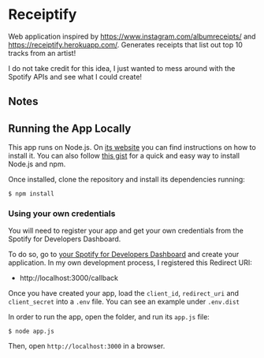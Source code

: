 # Receiptify
Web application inspired by https://www.instagram.com/albumreceipts/ and  https://receiptify.herokuapp.com/. Generates receipts that list out top 10 tracks from an artist!

I do not take credit for this idea, I just wanted to mess around with the Spotify APIs and see what I could create!

## Notes

## Running the App Locally

This app runs on Node.js. On [its website](http://www.nodejs.org/download/) you can find instructions on how to install it. You can also follow [this gist](https://gist.github.com/isaacs/579814) for a quick and easy way to install Node.js and npm.

Once installed, clone the repository and install its dependencies running:

    $ npm install

### Using your own credentials
You will need to register your app and get your own credentials from the Spotify for Developers Dashboard.

To do so, go to [your Spotify for Developers Dashboard](https://beta.developer.spotify.com/dashboard) and create your application. In my own development process, I registered this Redirect URI:

* http://localhost:3000/callback

Once you have created your app, load the `client_id`, `redirect_uri` and `client_secret` into a `.env` file. You can see an example under `.env.dist`

In order to run the app, open the folder, and run its `app.js` file:

    $ node app.js

Then, open `http://localhost:3000` in a browser.
